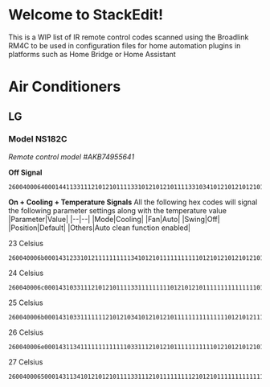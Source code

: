 # Welcome to StackEdit!

This is a WIP list of IR remote control codes scanned using the Broadlink RM4C to be used in configuration files for home automation plugins in platforms such as Home Bridge or Home Assistant

# Air Conditioners
## LG
### Model NS182C
*Remote control model #AKB74955641*

**Off Signal**

    2600400064000144113311121012101111331012101210111133103410121012101210121011111111111012101210121011113310121133101210121011113311000d05000000000000

**On + Cooling + Temperature Signals**
All the following hex codes will signal the following parameter settings along with the temperature value
|Parameter|Value|
|--|--|
|Mode|Cooling|
|Fan|Auto|
|Swing|Off|
|Position|Default|
|Others|Auto clean function enabled|

23 Celsius

    260040006b000143123310121111111111341012101111111111101210121012101210121111101210331111111111111012103410121033113311331111113310000d05000000000000
    
24 Celsius

    260040006c000143103311121012101111331111111110121012101111111111111110121012101111331012101210331111113311111133103311331134101210000d05000000000000

25 Celsius

    260040006b000143103311111112101210341012101210111111111111111012101211111111111111331012103311111012103410111133103410331133113311000d05000000000000

26 Celsius

    260040006e000143113411111111111110331112101210111111111110121012101210111111111111331011113311331112103311111133101210111111111110000d05000000000000

27 Celsius

    2600400065000143113410121012101111331112101111111112101210111111111111111012101211331034101111111111103410121033111210121011113311000d05000000000000
